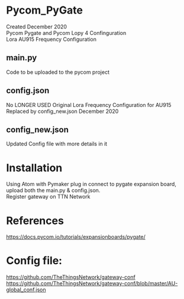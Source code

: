 # Pycom_PyGate
Created December 2020 \
Pycom Pygate and Pycom Lopy 4 Confinguration \
Lora AU915 Frequency Configuration

## main.py
Code to be uploaded to the pycom project

## config.json
No LONGER USED
Original Lora Frequency Configuration for AU915
Replaced by config_new.json December 2020
## config_new.json
Updated Config file with more details in it

# Installation
Using Atom with Pymaker plug in connect to pygate expansion board, upload both the main.py & config.json. \
Register gateway on TTN Network

# References
https://docs.pycom.io/tutorials/expansionboards/pygate/

# Config file:
https://github.com/TheThingsNetwork/gateway-conf
https://github.com/TheThingsNetwork/gateway-conf/blob/master/AU-global_conf.json
